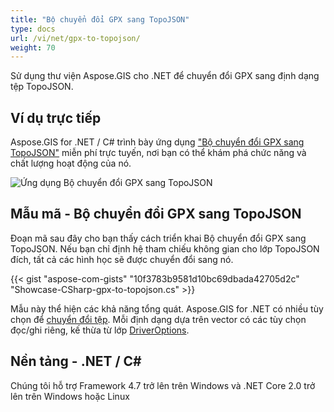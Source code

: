 ```yaml
---
title: "Bộ chuyển đổi GPX sang TopoJSON"
type: docs
url: /vi/net/gpx-to-topojson/
weight: 70
---
```


Sử dụng thư viện Aspose.GIS cho .NET để chuyển đổi GPX sang định dạng tệp TopoJSON.

## **Ví dụ trực tiếp**

Aspose.GIS for .NET / C# trình bày ứng dụng ["Bộ chuyển đổi GPX sang TopoJSON"](https://products.aspose.app/gis/conversion/gpx-to-topojson) miễn phí trực tuyến, nơi bạn có thể khám phá chức năng và chất lượng hoạt động của nó.

![Ứng dụng Bộ chuyển đổi GPX sang TopoJSON](conversion.png)

## **Mẫu mã - Bộ chuyển đổi GPX sang TopoJSON**

Đoạn mã sau đây cho bạn thấy cách triển khai Bộ chuyển đổi GPX sang TopoJSON. Nếu bạn chỉ định hệ tham chiếu không gian cho lớp TopoJSON đích, tất cả các hình học sẽ được chuyển đổi sang nó. 

{{< gist "aspose-com-gists" "10f3783b9581d10bc69dbada42705d2c" "Showcase-CSharp-gpx-to-topojson.cs" >}}

Mẫu này thể hiện các khả năng tổng quát. Aspose.GIS for .NET có nhiều tùy chọn để [chuyển đổi tệp](https://docs.aspose.com/gis/net/vector-layers/). Mỗi định dạng dựa trên vector có các tùy chọn đọc/ghi riêng, kế thừa từ lớp [DriverOptions](https://reference.aspose.com/gis/net/aspose.gis/driveroptions).

## **Nền tảng - .NET / C#**

Chúng tôi hỗ trợ Framework 4.7 trở lên trên Windows và .NET Core 2.0 trở lên trên Windows hoặc Linux
